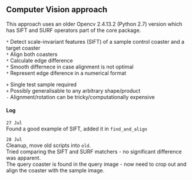 ## Computer Vision approach

This approach uses an older Opencv 2.4.13.2 (Python 2.7) version which has SIFT and SURF operators part of the core package.

`*` Detect scale-invariant features (SIFT) of a sample control coaster and a target coaster  
`*` Align both coasters  
`*` Calculate edge difference  
`*` Smooth differnece in case alignment is not optimal  
`*` Represent edge diference in a numerical format  

`+` Single test sample required  
`+` Possibly generalisable to any arbitrary shape/product  
`-` Alignment/rotation can be tricky/computationally expensive  


#### Log
`27 Jul`  
Found a good example of SIFT, added it in `find_and_align`  

`28 Jul`  
Cleanup, move old scripts into `old`.  
Tried comparing the SIFT and SURF matchers - no significant difference was apparent.  
The query coaster is found in the query image - now need to crop out and align the coaster with the sample image.